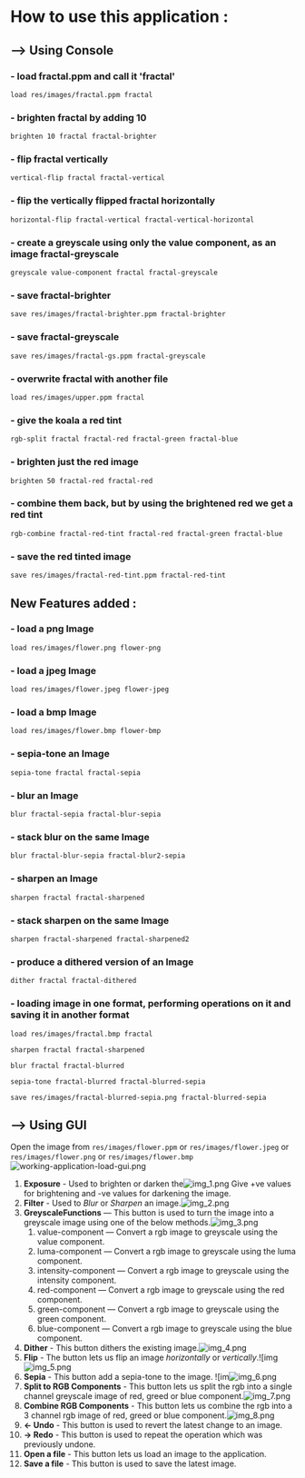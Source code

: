 # How to use this application :

## —> Using Console

### - load fractal.ppm and call it 'fractal'

`load res/images/fractal.ppm fractal`

### - brighten fractal by adding 10

`brighten 10 fractal fractal-brighter`

### - flip fractal vertically

`vertical-flip fractal fractal-vertical`

### - flip the vertically flipped fractal horizontally

`horizontal-flip fractal-vertical fractal-vertical-horizontal`

### - create a greyscale using only the value component, as an image fractal-greyscale

`greyscale value-component fractal fractal-greyscale`

### - save fractal-brighter

`save res/images/fractal-brighter.ppm fractal-brighter`

### - save fractal-greyscale

`save res/images/fractal-gs.ppm fractal-greyscale`

### - overwrite fractal with another file

`load res/images/upper.ppm fractal`

### - give the koala a red tint

`rgb-split fractal fractal-red fractal-green fractal-blue`

### - brighten just the red image

`brighten 50 fractal-red fractal-red`

### - combine them back, but by using the brightened red we get a red tint

`rgb-combine fractal-red-tint fractal-red fractal-green fractal-blue`

### - save the red tinted image

`save res/images/fractal-red-tint.ppm fractal-red-tint`

## New Features added :

### - load a png Image

`load res/images/flower.png flower-png`

### - load a jpeg Image

`load res/images/flower.jpeg flower-jpeg`

### - load a bmp Image

`load res/images/flower.bmp flower-bmp`

### - sepia-tone an Image

`sepia-tone fractal fractal-sepia`

### - blur an Image

`blur fractal-sepia fractal-blur-sepia`

### - stack blur on the same Image

`blur fractal-blur-sepia fractal-blur2-sepia`

### - sharpen an Image

`sharpen fractal fractal-sharpened`

### - stack sharpen on the same Image

`sharpen fractal-sharpened fractal-sharpened2`

### - produce a dithered version of an Image

`dither fractal fractal-dithered`

### - loading image in one format, performing operations on it and saving it in another format

`load res/images/fractal.bmp fractal`

`sharpen fractal fractal-sharpened`

`blur fractal fractal-blurred`

`sepia-tone fractal-blurred fractal-blurred-sepia`

`save res/images/fractal-blurred-sepia.png fractal-blurred-sepia`


## —> Using GUI
Open the image from `res/images/flower.ppm` or `res/images/flower.jpeg` or `res/images/flower.png` or `res/images/flower.bmp`![working-application-load-gui.png](working-application-load-gui.png)
1. **Exposure** - Used to brighten or darken the![img_1.png](res%2Fimages%2Fuseme%2Fimg_1.png)
    Give +ve values for brightening and -ve values for darkening the image.
2. **Filter** - Used to _Blur_ or _Sharpen_ an image.![img_2.png](res%2Fimages%2Fuseme%2Fimg_2.png)
3. **GreyscaleFunctions** — This button is used to turn the image into a greyscale image using one of the below methods.![img_3.png](res%2Fimages%2Fuseme%2Fimg_3.png)
   1. value-component — Convert a rgb image to greyscale using the value component.
   2. luma-component — Convert a rgb image to greyscale using the luma component.
   3. intensity-component — Convert a rgb image to greyscale using the intensity component.
   4. red-component — Convert a rgb image to greyscale using the red component.
   5. green-component — Convert a rgb image to greyscale using the green component.
   6. blue-component — Convert a rgb image to greyscale using the blue component.
4. **Dither** - This button dithers the existing image.![img_4.png](res%2Fimages%2Fuseme%2Fimg_4.png)
5. **Flip** - The button lets us flip an image _horizontally_ or _vertically_.![img![img_5.png](res%2Fimages%2Fuseme%2Fimg_5.png)
6. **Sepia** - This button add a sepia-tone to the image. ![im![img_6.png](res%2Fimages%2Fuseme%2Fimg_6.png)
7. **Split to RGB Components** - This button lets us split the rgb into a single channel greyscale image of red, greed or blue component.![img_7.png](res%2Fimages%2Fuseme%2Fimg_7.png)
8. **Combine RGB Components** - This button lets us combine the rgb into a 3 channel rgb image of red, greed or blue component.![img_8.png](res%2Fimages%2Fuseme%2Fimg_8.png)
9. **← Undo** - This button is used to revert the latest change to an image.
9. **→ Redo** -  This button is used to repeat the operation which was previously undone.
10. **Open a file** - This button lets us load an image to the application.
11. **Save a file** - This button is used to save the latest image. 




